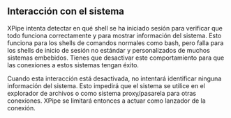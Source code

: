## Interacción con el sistema

XPipe intenta detectar en qué shell se ha iniciado sesión para verificar que todo funciona correctamente y para mostrar información del sistema. Esto funciona para los shells de comandos normales como bash, pero falla para los shells de inicio de sesión no estándar y personalizados de muchos sistemas embebidos. Tienes que desactivar este comportamiento para que las conexiones a estos sistemas tengan éxito.

Cuando esta interacción está desactivada, no intentará identificar ninguna información del sistema. Esto impedirá que el sistema se utilice en el explorador de archivos o como sistema proxy/pasarela para otras conexiones. XPipe se limitará entonces a actuar como lanzador de la conexión.
